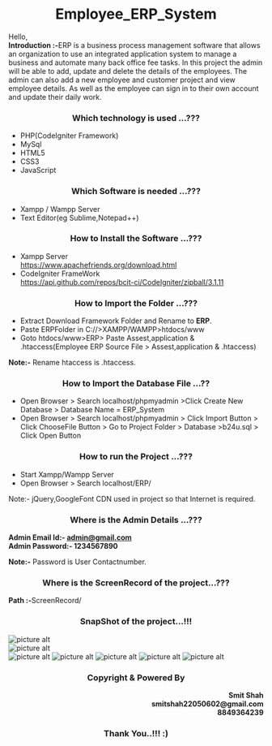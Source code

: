 <h1 align="center"> <b>Employee_ERP_System</b> </h1>  

Hello,</br><b>Introduction :-</b>ERP is a business process management software that allows an organization to use an integrated application system to manage a business and automate many back office fee tasks. In this project the admin will be able to add, update and delete the details of the employees. The admin can also add a new employee and customer project and view employee details. As well as the employee can sign in to their own account and update their daily work.

<h3 align="center"> <b>Which technology is used …???</b> </h3>  

-	PHP(CodeIgniter Framework)
-	MySql
-	HTML5
-	CSS3
-	JavaScript

<h3 align="center"> <b>Which Software is needed …???</b> </h3>    

-	Xampp / Wampp Server
-	Text Editor(eg Sublime,Notepad++)

<h3 align="center"> <b>How to Install the Software …???</b> </h3>  

-	Xampp Server  
https://www.apachefriends.org/download.html
- CodeIgniter FrameWork  
https://api.github.com/repos/bcit-ci/CodeIgniter/zipball/3.1.11
	

<h3 align="center"> <b>How to Import the Folder …???</b> </h3>  

- Extract Download Framework Folder and Rename to <b>ERP</b>.  
- Paste ERPFolder in C://>XAMPP/WAMPP>htdocs/www   
- Goto htdocs/www>ERP> Paste Assest,application & .htaccess(Employee ERP Source File > Assest,application & .htaccess)


<b>Note:-</b> Rename htaccess is .htaccess.

<h3 align="center"> <b>How to Import the Database File ...??</b> </h3>  

- Open Browser > Search localhost/phpmyadmin >Click Create New Database > Database Name = ERP_System  
- Open Browser > Search localhost/phpmyadmin > Click Import Button > Click ChooseFile Button > Go to Project Folder > Database >b24u.sql > Click Open Button

<h3 align="center"> <b>How to run the Project …???</b> </h3>  

- Start Xampp/Wampp Server
- Open Browser > Search localhost/ERP/

Note:- jQuery,GoogleFont CDN used in project so that Internet is required.

<h3 align="center"> <b>Where is the Admin Details ...???</b> </h3>

<b>Admin Email Id:- admin@gmail.com</b>  
<b>Admin Password:- 1234567890</b>  

<b>Note:-</b> Password is User Contactnumber.

<h3 align="center"> <b>Where is the ScreenRecord of the project...???</b> </h3>  
<b>Path :-</b>ScreenRecord/

<h3 align="center"> <b>SnapShot of the project…!!!</b> </h3>  

![picture alt](/SnapShot/Index.png "Home Page")  
![picture alt](/SnapShot/AdminDashboard.png "Admin Dashboard")  
![picture alt](/SnapShot/AddEmployee.png "Add Employee")
![picture alt](/SnapShot/ViewProjectHistroy.png "View Project Histroy")
![picture alt](/SnapShot/EmployeeDashboard.png "Employee Dashboard")
![picture alt](/SnapShot/AddTransaction.png "Add Transaction")
![picture alt](/SnapShot/ViewBalanceSheet.png "View Transaction")

<h3 align="center"> <b>Copyright & Powered By</b> </h3>
<p align="right"><b>Smit Shah</br>smitshah22050602@gmail.com</br>8849364239</br></b></p>

<h3 align="center"> <b>Thank You..!!! :)</b> </h3>
